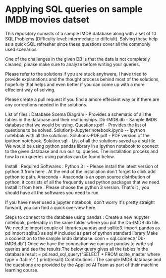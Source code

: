 # Applying SQL queries on sample IMDB movies datset 

This repository consists of a sample IMDB database along with a set of 10 SQL Problems (Difficulty level: intermediate to diffciult).
Solving these help as a quick SQL refresher since these questions cover all the commonly used scenarios.

One of the challenges in the given DB is that the data is not completely cleaned, please make sure to analyze before writing your queries.

Please refer to the solutions if you are stuck anyhwere, I have tried to provide explanations and the thought process behind most of the solutions, hopefully that helps and even better if you can come up with a more effecient way of solving.

Please create a pull request if you find a amore effecient way or if there are any corrections needed in the solutions.

List of files :
Database Scema Diagram - Provides a schematic of all the tables in the database and their realtionships.
Db-IMDB.db - Sample IMDB database that we would be using.
Questions.pdf - Provides the list of questions to be solved.
Solutions-Jupyter notebook.ipynb -- Ipython notebbok with all the solutions.
Solutions-PDF.pdf - PDF version of the ipython notebook.
Solution.sql - List of all the solutions saved as a sql file.
We would be using python pandas library in a ipython notebook to coonect to the given database and run our sql queries. The installation process and how to run queries using pandas can be found below.

Install :
Required Softwares :
Python 3 : - Please install the latest version of python 3 from here . At the end of the installation don't forget to click add python to path.
Anaconda - Anaconda is an open source distribution of python, it consists of all the frequently used python packages that we need. Install it from here . Please choose the python 3 version.
That's it , you should have all the softwares you need to run.

If you have never used a jupyter notebook, don't worry it's pretty straight forward, you can find a quick overview here.

Steps to connect to the database using pandas :
Create a new hupyter notebook, preferably in the same folder where you put the Db-IMDB.db file.
We need to import couple of libraries pandas and sqllite3.
    import pandas as pd
    import sqlite3 as sql # included as part of python standard library
Make a coonection to the sample imdb database.
    conn = sql.connect("Db-IMDB.db")
Once we have the connection we can use pandas to write sql queries and see the results.The below query gives all the tables in the database
    result = pd.read_sql_query("SELECT * FROM sqlite_master where type = 'table';" )
    print(result)
Contributions :
The sample IMDB database and the questions are provided by the Applied AI Team as part of their machine learning course.


